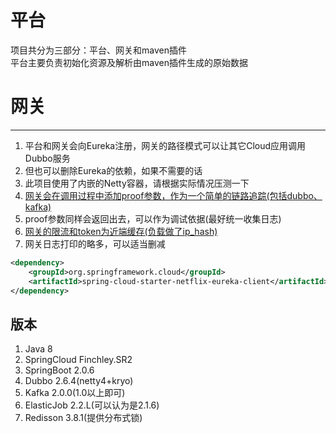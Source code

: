 # 平台
项目共分为三部分：平台、网关和maven插件  
平台主要负责初始化资源及解析由maven插件生成的原始数据  

# 网关
****
1. 平台和网关会向Eureka注册，网关的路径模式可以让其它Cloud应用调用Dubbo服务
2. 但也可以删除Eureka的依赖，如果不需要的话  
3. 此项目使用了内嵌的Netty容器，请根据实际情况压测一下
4. [网关会在调用过程中添加proof参数，作为一个简单的链路追踪(包括dubbo、kafka)](quickstart/i11.simple-call-link.md)
5. proof参数同样会返回出去，可以作为调试依据(最好统一收集日志)
6. [网关的限流和token为近端缓存(负载做了ip_hash)](quickstart/i5.token-bucket.md)
7. 网关日志打印的略多，可以适当删减


```xml
<dependency>
    <groupId>org.springframework.cloud</groupId>
    <artifactId>spring-cloud-starter-netflix-eureka-client</artifactId>
</dependency>
```

## 版本
1. Java 8
2. SpringCloud Finchley.SR2
3. SpringBoot 2.0.6
4. Dubbo 2.6.4(netty4+kryo)
5. Kafka 2.0.0(1.0以上即可)
6. ElasticJob 2.2.L(可以认为是2.1.6)
7. Redisson 3.8.1(提供分布式锁)